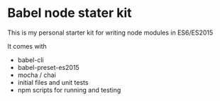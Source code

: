 # Babel node stater kit
This is my personal starter kit for writing node modules in ES6/ES2015

It comes with
* babel-cli
* babel-preset-es2015
* mocha / chai
* initial files and unit tests
* npm scripts for running and testing
